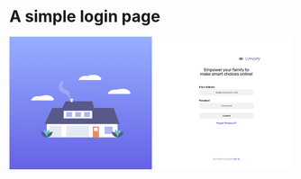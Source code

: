 # A simple login page

![alt text](https://github.com/Xcompanygames/WEB/blob/main/Job%20interview%20project/Website%20for%20NetSpark/WEBSITE.png?raw=true)
